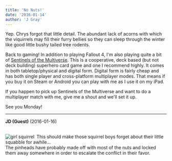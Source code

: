 ```yaml
---
title: 'No Nuts!'
date: '2016-01-14'
author: 'J Gray'
---
```


<p>Yep. Chrys forgot that little detail. The abundant lack of acorns with which the viquirrels may fill their furry bellies so they can sleep through the winter like good little bushy tailed tree rodents.</p><p>Back to gaming! In addition to playing Fallout 4, I'm also playing quite a bit of <a href="http://sentinelsofthemultiverse.com/" target="_blank">Sentinels of the Multiverse</a>. This is a cooperative, deck based (but not deck building) superhero card game and one I recommend highly. It comes in both tabletop/physical and digital form. Digital form is fairly cheap and has both single player and cross-platform multiplayer modes. That means if you buy it on Steam or Android you can play with me as I use it on my iPad. </p><p>If you happen to pick up Sentinels of the Multiverse and want to do a multiplayer match with me, give me a shout and we'll set it up.</p><p>See you Monday!</p>

---
**JD (Guest)** (2016-01-16)

<br><img align="left" alt="girl squirrel" src="https://lamanzanade8bits.files.wordpress.com/2011/01/makoto.jpg" border="0" vspace="0" hspace="-1">&nbsp;This should make those squirrel boys forget about their little squabble for awhile...<br>The pinheads have probably made off with most of the nuts and locked them away somewhere in order to escalate the conflict in their favor.

